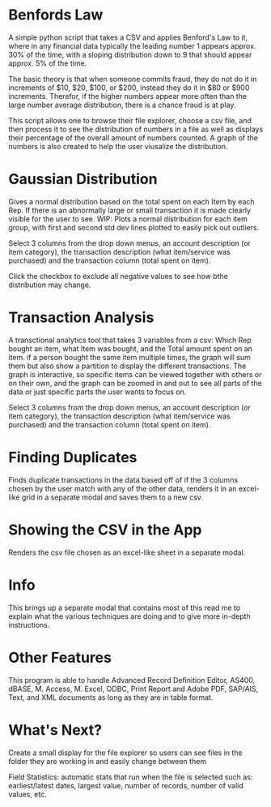 # Benfords Law

A simple python script that takes a CSV and applies Benford's Law to it, where in any financial data typically the leading number 1 appears approx. 30% of the time, with a sloping distribution down to 9 that should appear approx. 5% of the time. 

The basic theory is that when someone commits fraud, they do not do it in increments of $10, $20, $100, or $200, instead they do it in $80 or $900 increments. Therefor, if the higher numbers appear more often than the large number average distribution, there is a chance fraud is at play. 

This script allows one to browse their file explorer, choose a csv file, and then process it to see the distribution of numbers in a file as well as displays their percentage of the overall amount of numbers counted. 
A graph of the numbers is also created to help the user viusalize the distribution. 

# Gaussian Distribution

Gives a normal distribution based on the total spent on each Item by each Rep. If there is an abnormally large or small transaction it is made clearly visible for the user to see. WIP: Plots a normal distribution for each item group, with first and second std dev lines plotted to easily pick out outliers. 

Select 3 columns from the drop down menus, an account description (or item category), the transaction description (what item/service was purchased) and the transaction column (total spent on item). 

Click the checkbox to exclude all negative values to see how bthe distribution may change. 

# Transaction Analysis

A transctional analytics tool that takes 3 variables from a csv: Which Rep bought an item, what Item was bought, and the Total amount spent on an item. if a person bought the same item multiple times, the graph will sum them but also show a partition to display the different transactions. 
The graph is interactive, so specific items can be viewed together with others or on their own, and the graph can be zoomed in and out to see all parts of the data or just specific parts the user wants to focus on.

Select 3 columns from the drop down menus, an account description (or item category), the transaction description (what item/service was purchased) and the transaction column (total spent on item). 

# Finding Duplicates

Finds duplicate transactions in the data based off of if the 3 columns chosen by the user match with any of the other data, renders it in an excel-like grid in a separate modal and saves them to a new csv. 

# Showing the CSV in the App

Renders the csv file chosen as an excel-like sheet in a separate modal. 

# Info
This brings up a separate modal that contains most of this read me to explain what the various techniques are doing and to give more in-depth instructions. 

# Other Features
This program is able to handle Advanced Record Definition Editor, AS400, dBASE, M. Access, M. Excel, ODBC, Print Report and Adobe PDF, SAP/AIS, Text, and XML documents as long as they are in table format.

# What's Next?

Create a small display for the file explorer so users can see files in the folder they are working in and easily change between them

Field Statistics: automatic stats that run when the file is selected such as: earliest/latest dates, largest value, number of records, number of valid values, etc.

